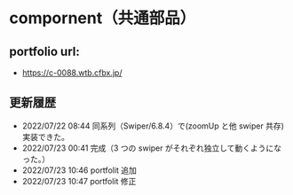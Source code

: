 # compornent（共通部品）

## portfolio url:

- https://c-0088.wtb.cfbx.jp/

## 更新履歴

- 2022/07/22 08:44 同系列（Swiper/6.8.4）で(zoomUp と他 swiper 共存)実装できた。
- 2022/07/23 00:41 完成（3 つの swiper がそれぞれ独立して動くようになった。）
- 2022/07/23 10:46 portfolit 追加
- 2022/07/23 10:47 portfolit 修正

